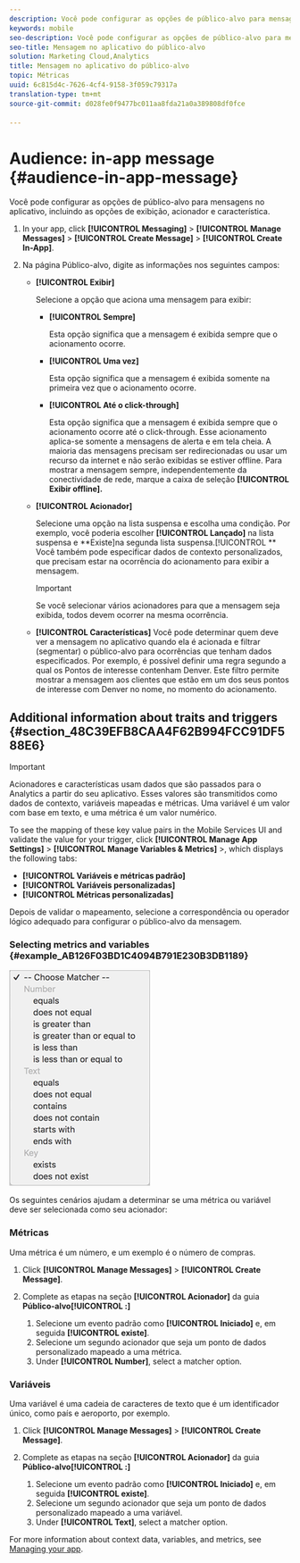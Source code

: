 ```yaml
---
description: Você pode configurar as opções de público-alvo para mensagens no aplicativo, incluindo as opções de exibição, acionador e característica.
keywords: mobile
seo-description: Você pode configurar as opções de público-alvo para mensagens no aplicativo, incluindo as opções de exibição, acionador e característica.
seo-title: Mensagem no aplicativo do público-alvo
solution: Marketing Cloud,Analytics
title: Mensagem no aplicativo do público-alvo
topic: Métricas
uuid: 6c815d4c-7626-4cf4-9158-3f059c79317a
translation-type: tm+mt
source-git-commit: d028fe0f9477bc011aa8fda21a0a389808df0fce

---
```



# Audience: in-app message {#audience-in-app-message}

Você pode configurar as opções de público-alvo para mensagens no aplicativo, incluindo as opções de exibição, acionador e característica.

1. In your app, click **[!UICONTROL Messaging]** &gt; **[!UICONTROL Manage Messages]** &gt; **[!UICONTROL Create Message]** &gt; **[!UICONTROL Create In-App]**.
1. Na página Público-alvo, digite as informações nos seguintes campos:

   * **[!UICONTROL Exibir]**

      Selecione a opção que aciona uma mensagem para exibir:

      * **[!UICONTROL Sempre]**

         Esta opção significa que a mensagem é exibida sempre que o acionamento ocorre.

      * **[!UICONTROL Uma vez]**

         Esta opção significa que a mensagem é exibida somente na primeira vez que o acionamento ocorre.

      * **[!UICONTROL Até o click-through]**

         Esta opção significa que a mensagem é exibida sempre que o acionamento ocorre até o click-through. Esse acionamento aplica-se somente a mensagens de alerta e em tela cheia. A maioria das mensagens precisam ser redirecionadas ou usar um recurso da internet e não serão exibidas se estiver offline. Para mostrar a mensagem sempre, independentemente da conectividade de rede, marque a caixa de seleção **[!UICONTROL Exibir offline].**
   * **[!UICONTROL Acionador]**

      Selecione uma opção na lista suspensa e escolha uma condição. Por exemplo, você poderia escolher **[!UICONTROL Lançado]** na lista suspensa e **Existe]na segunda lista suspensa.[!UICONTROL ** Você também pode especificar dados de contexto personalizados, que precisam estar na ocorrência do acionamento para exibir a mensagem.

      >[!IMPORTANT]
      >
      >Se você selecionar vários acionadores para que a mensagem seja exibida, todos devem ocorrer na mesma ocorrência.

   * **[!UICONTROL Características]** Você pode determinar quem deve ver a mensagem no aplicativo quando ela é acionada e filtrar (segmentar) o público-alvo para ocorrências que tenham dados especificados. Por exemplo, é possível definir uma regra segundo a qual os Pontos de interesse contenham Denver. Este filtro permite mostrar a mensagem aos clientes que estão em um dos seus pontos de interesse com Denver no nome, no momento do acionamento.



## Additional information about traits and triggers {#section_48C39EFB8CAA4F62B994FCC91DF588E6}

>[!IMPORTANT]
>
>Acionadores e características usam dados que são passados para o Analytics a partir do seu aplicativo. Esses valores são transmitidos como dados de contexto, variáveis mapeadas e métricas. Uma variável é um valor com base em texto, e uma métrica é um valor numérico.

To see the mapping of these key value pairs in the Mobile Services UI and validate the value for your trigger, click **[!UICONTROL Manage App Settings]** &gt;  **[!UICONTROL Manage Variables &amp; Metrics]** &gt;, which displays the following tabs:

* **[!UICONTROL Variáveis e métricas padrão]**
* **[!UICONTROL Variáveis personalizadas]**
* **[!UICONTROL Métricas personalizadas]**

Depois de validar o mapeamento, selecione a correspondência ou operador lógico adequado para configurar o público-alvo da mensagem.

### Selecting metrics and variables {#example_AB126F03BD1C4094B791E230B3DB1189}

![trigger options](assets/custom_trigger_matcher_options.png)

Os seguintes cenários ajudam a determinar se uma métrica ou variável deve ser selecionada como seu acionador:

### Métricas

Uma métrica é um número, e um exemplo é o número de compras.

1. Click **[!UICONTROL Manage Messages]** &gt; **[!UICONTROL Create Message]**.
1. Complete as etapas na seção **[!UICONTROL Acionador]** da guia **Público-alvo[!UICONTROL :]**

   1. Selecione um evento padrão como **[!UICONTROL Iniciado]** e, em seguida **[!UICONTROL existe]**.
   1. Selecione um segundo acionador que seja um ponto de dados personalizado mapeado a uma métrica.
   1. Under **[!UICONTROL Number]**, select a matcher option.

### Variáveis

Uma variável é uma cadeia de caracteres de texto que é um identificador único, como país e aeroporto, por exemplo.

1. Click **[!UICONTROL Manage Messages]** &gt; **[!UICONTROL Create Message]**.
1. Complete as etapas na seção **[!UICONTROL Acionador]** da guia **Público-alvo[!UICONTROL :]**

   1. Selecione um evento padrão como **[!UICONTROL Iniciado]** e, em seguida **[!UICONTROL existe]**.
   1. Selecione um segundo acionador que seja um ponto de dados personalizado mapeado a uma variável.
   1. Under **[!UICONTROL Text]**, select a matcher option.

For more information about context data, variables, and metrics, see [Managing your app](/help/using/manage-apps/manage-apps.md).
